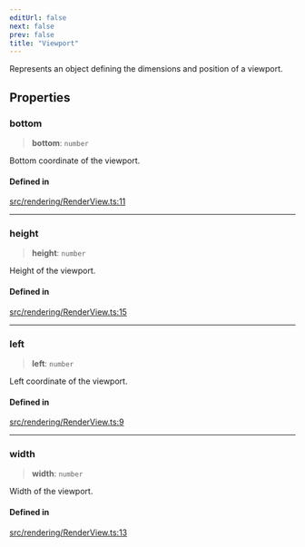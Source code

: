 ```yaml
---
editUrl: false
next: false
prev: false
title: "Viewport"
---
```


Represents an object defining the dimensions and position of a viewport.

## Properties

### bottom

> **bottom**: `number`

Bottom coordinate of the viewport.

#### Defined in

[src/rendering/RenderView.ts:11](https://github.com/agargaro/three.ez/blob/b06e30e89a1cb80df2de9df7c48590de59a134ce/src/rendering/RenderView.ts#L11)

***

### height

> **height**: `number`

Height of the viewport.

#### Defined in

[src/rendering/RenderView.ts:15](https://github.com/agargaro/three.ez/blob/b06e30e89a1cb80df2de9df7c48590de59a134ce/src/rendering/RenderView.ts#L15)

***

### left

> **left**: `number`

Left coordinate of the viewport.

#### Defined in

[src/rendering/RenderView.ts:9](https://github.com/agargaro/three.ez/blob/b06e30e89a1cb80df2de9df7c48590de59a134ce/src/rendering/RenderView.ts#L9)

***

### width

> **width**: `number`

Width of the viewport.

#### Defined in

[src/rendering/RenderView.ts:13](https://github.com/agargaro/three.ez/blob/b06e30e89a1cb80df2de9df7c48590de59a134ce/src/rendering/RenderView.ts#L13)

